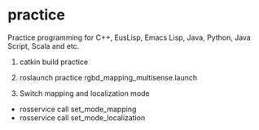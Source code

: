 practice
========

Practice programming for C++, EusLisp, Emacs Lisp, Java, Python, Java Script, Scala and etc.

1. catkin build practice

2. roslaunch practice rgbd_mapping_multisense.launch

3. Switch mapping and localization mode
- rosservice call set_mode_mapping
- rosservice call set_mode_localization